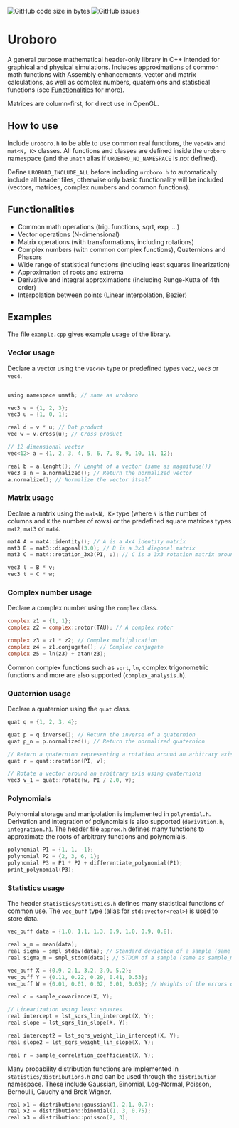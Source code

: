 <img alt="GitHub code size in bytes" src="https://img.shields.io/github/languages/code-size/mattiaisgro/uroboro"> <img alt="GitHub issues" src="https://img.shields.io/github/issues/mattiaisgro/uroboro">
# Uroboro
A general purpose mathematical header-only library in C++ intended for graphical and physical simulations. Includes approximations of common math functions with Assembly enhancements, vector and matrix calculations, as well as complex numbers, quaternions and statistical functions (see [Functionalities](https://github.com/mattiaisgro/uroboro/blob/master/README.md#Functionalities) for more).

Matrices are column-first, for direct use in OpenGL.

## How to use
Include `uroboro.h` to be able to use common real functions, the `vec<N>` and `mat<N, K>` classes.
All functions and classes are defined inside the `uroboro` namespace (and the `umath` alias if `UROBORO_NO_NAMESPACE` is _not_ defined).

Define `UROBORO_INCLUDE_ALL` before including `uroboro.h` to automatically include all header files, otherwise only basic functionality will be included (vectors, matrices, complex numbers and common functions).

## Functionalities
- Common math operations (trig. functions, sqrt, exp, ...)
- Vector operations (N-dimensional)
- Matrix operations (with transformations, including rotations)
- Complex numbers (with common complex functions), Quaternions and Phasors
- Wide range of statistical functions (including least squares linearization)
- Approximation of roots and extrema
- Derivative and integral approximations (including Runge-Kutta of 4th order)
- Interpolation between points (Linear interpolation, Bezier)

## Examples
The file `example.cpp` gives example usage of the library.

### Vector usage
Declare a vector using the `vec<N>` type or predefined types `vec2`, `vec3` or `vec4`.

```c

using namespace umath; // same as uroboro

vec3 v = {1, 2, 3};
vec3 u = {1, 0, 1};

real d = v * u; // Dot product
vec w = v.cross(u); // Cross product

// 12 dimensional vector
vec<12> a = {1, 2, 3, 4, 5, 6, 7, 8, 9, 10, 11, 12};

real b = a.lenght(); // Lenght of a vector (same as magnitude())
vec3 a_n = a.normalized(); // Return the normalized vector
a.normalize(); // Normalize the vector itself

```

### Matrix usage
Declare a matrix using the `mat<N, K>` type (where `N` is the number of columns and `K` the number of rows) or the predefined square matrices types 
`mat2`, `mat3` or `mat4`.

```c
mat4 A = mat4::identity(); // A is a 4x4 identity matrix
mat3 B = mat3::diagonal(3.0); // B is a 3x3 diagonal matrix
mat3 C = mat4::rotation_3x3(PI, u); // C is a 3x3 rotation matrix around the given axis

vec3 l = B * v;
vec3 t = C * w;
```

### Complex number usage
Declare a complex number using the `complex` class.
```c
complex z1 = {1, 1};
complex z2 = complex::rotor(TAU); // A complex rotor

complex z3 = z1 * z2; // Complex multiplication
complex z4 = z1.conjugate(); // Complex conjugate
complex z5 = ln(z3) + atan(z3);
```
Common complex functions such as `sqrt`, `ln`, complex trigonometric functions and more are also supported (`complex_analysis.h`).

### Quaternion usage
Declare a quaternion using the `quat` class.
```c
quat q = {1, 2, 3, 4};

quat p = q.inverse(); // Return the inverse of a quaternion
quat p_n = p.normalized(); // Return the normalized quaternion

// Return a quaternion representing a rotation around an arbitrary axis
quat r = quat::rotation(PI, v);

// Rotate a vector around an arbitrary axis using quaternions
vec3 v_1 = quat::rotate(w, PI / 2.0, v);
```

### Polynomials
Polynomial storage and manipolation is implemented in `polynomial.h`. Derivation and integration of polynomials is also supported (`derivation.h`, `integration.h`). The header file `approx.h` defines many functions to approximate the roots of arbitrary functions and polynomials.
```c
polynomial P1 = {1, 1, -1};
polynomial P2 = {2, 3, 6, 1};
polynomial P3 = P1 * P2 + differentiate_polynomial(P1);
print_polynomial(P3);
```

### Statistics usage
The header `statistics/statistics.h` defines many statistical functions of common use. The `vec_buff` type (alias for `std::vector<real>`) is used to store data.
```c
vec_buff data = {1.0, 1.1, 1.3, 0.9, 1.0, 0.9, 0.8};

real x_m = mean(data);
real sigma = smpl_stdev(data); // Standard deviation of a sample (same as sample_standard_deviation)
real sigma_m = smpl_stdom(data); // STDOM of a sample (same as sample_mean_standard_deviation)

vec_buff X = {0.9, 2.1, 3.2, 3.9, 5.2};
vec_buff Y = {0.11, 0.22, 0.29, 0.41, 0.53};
vec_buff W = {0.01, 0.01, 0.02, 0.01, 0.03}; // Weights of the errors on Y

real c = sample_covariance(X, Y);

// Linearization using least squares
real intercept = lst_sqrs_lin_intercept(X, Y);
real slope = lst_sqrs_lin_slope(X, Y);

real intercept2 = lst_sqrs_weight_lin_intercept(X, Y);
real slope2 = lst_sqrs_weight_lin_slope(X, Y);

real r = sample_correlation_coefficient(X, Y);

```

Many probability distribution functions are implemented in `statistics/distributions.h` and can be used through the `distribution` namespace. These include Gaussian, Binomial, Log-Normal, Poisson, Bernoulli, Cauchy and Breit Wigner.
```c
real x1 = distribution::gaussian(1, 2.1, 0.7);
real x2 = distribution::binomial(1, 3, 0.75);
real x3 = distribution::poisson(2, 3);
```
